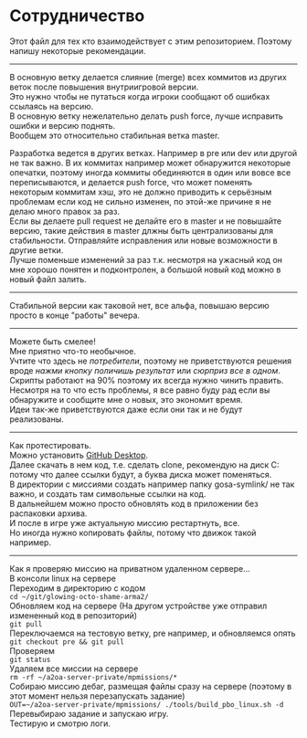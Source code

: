 Сотрудничество
=
Этот файл для тех кто взаимодействует с этим репозиторием.
Поэтому напишу некоторые рекомендации.

-----

В основную ветку делается слияние (merge) всех коммитов из других веток после повышения внутриигровой версии.  
Это нужно чтобы не путаться когда игроки сообщают об ошибках ссылаясь на версию.  
В основную ветку нежелательно делать push force, лучше исправить ошибки и версию поднять.  
Вообщем это относительно стабильная ветка master.  

Разработка ведется в других ветках.
Например в pre или dev или другой не так важно.
В их коммитах например может обнаружится некоторые опечатки, поэтому иногда коммиты обединяются в один или вовсе все переписываются, и делается push force, что может поменять некоторым коммитам хэш, это не должно приводить к серьёзным проблемам если код не сильно изменен, по этой-же причине я не делаю много правок за раз.  
Если вы делаете pull request не делайте его в master и не повышайте версию, такие действия в master длжны быть централизованы для стабильности.
Отправляйте исправления или новые возможности в другие ветки.  
Лучше поменьше изменений за раз т.к. несмотря на ужасный код он мне хорошо понятен и подконтролен, а большой новый код можно в новый файл залить.  

-----

Стабильной версии как таковой нет, все альфа, повышаю версию просто в конце "работы" вечера.

-----

Можете быть смелее!  
Мне приятно что-то необычное.  
Учтите что здесь не *потребители*, поэтому не приветствуются решения вроде *нажми кнопку поличишь результат* или *сюрприз все в одном*.  
Скрипты работают на 90% поэтому их всегда нужно чинить править.  
Несмотря на то что есть проблемы, я все равно буду рад если вы обнаружите и сообщите мне о новых, это экономит время.  
Идеи так-же приветствуются даже если они так и не будут реализованы.

-----

Как протестировать.  
Можно установить [GitHub Desktop](https://desktop.github.com/).  
Далее скачать в нем код, т.е. сделать clone, рекомендую на диск C: потому что далее ссылки будут, а буква диска может поменяться.  
В директории с миссиями создать например папку gosa-symlink/ не так важно, и создать там символьные ссылки на код.  
В дальнейшем можно просто обновлять код в приложении без распаковки архива.  
И после в игре уже актуальную миссию рестартнуть, все.  
Но иногда нужно копировать файлы, потому что движок такой например.

-----

Как я проверяю миссию на приватном удаленном сервере...  
В консоли linux на сервере  
Переходим в директорию с кодом  
`cd ~/git/glowing-octo-shame-arma2/`  
Обновляем код на сервере (На другом устройстве уже отправил измененный код в репозиторий)  
`git pull`  
Переключаемся на тестовую ветку, pre например, и обновляемся опять  
`git checkout pre && git pull`  
Проверяем  
`git status`  
Удаляем все миссии на сервере  
`rm -rf ~/a2oa-server-private/mpmissions/*`  
Собираю миссию дебаг, размещая файлы сразу на сервере (поэтому в этот момент нельзя перезапускать задание)  
`OUT=~/a2oa-server-private/mpmissions/ ./tools/build_pbo_linux.sh -d`  
Перевыбираю задание и запускаю игру.  
Тестирую и смотрю логи.  

